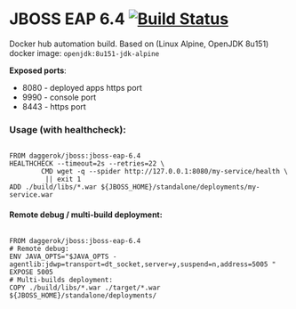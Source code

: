 # JBOSS EAP 6.4 [![Build Status](https://travis-ci.org/daggerok/jboss-eap-6.4.svg?branch=master)](https://travis-ci.org/daggerok/jboss-eap-6.4)
Docker hub automation build. Based on (Linux Alpine, OpenJDK 8u151) docker image: `openjdk:8u151-jdk-alpine`

**Exposed ports**:

- 8080 - deployed apps https port
- 9990 - console port
- 8443 - https port

### Usage (with healthcheck):

```

FROM daggerok/jboss:jboss-eap-6.4
HEALTHCHECK --timeout=2s --retries=22 \
        CMD wget -q --spider http://127.0.0.1:8080/my-service/health \
         || exit 1
ADD ./build/libs/*.war ${JBOSS_HOME}/standalone/deployments/my-service.war

```

#### Remote debug / multi-build deployment:

```

FROM daggerok/jboss:jboss-eap-6.4
# Remote debug:
ENV JAVA_OPTS="$JAVA_OPTS -agentlib:jdwp=transport=dt_socket,server=y,suspend=n,address=5005 "
EXPOSE 5005
# Multi-builds deployment:
COPY ./build/libs/*.war ./target/*.war ${JBOSS_HOME}/standalone/deployments/

```
